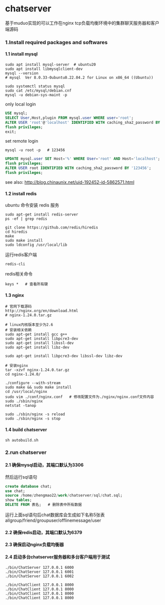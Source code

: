 # chatserver
基于muduo实现的可以工作在nginx tcp负载均衡环境中的集群聊天服务器和客户端源码 

### 1.Install required packages and softwares

#### 1.1 install mysql

```shell
sudo apt install mysql-server  # ubuntu20 
sudo apt install libmysqlclient-dev
mysql --version
# mysql  Ver 8.0.33-0ubuntu0.22.04.2 for Linux on x86_64 ((Ubuntu))
```

```shell
sudo systemctl status mysql
sudo cat /etc/mysql/debian.cnf 
mysql -u debian-sys-maint -p
```

only local login
```sql
USE mysql;
SELECT User,Host,plugin FROM mysql.user WHERE user='root';
ALTER USER 'root'@'localhost' IDENTIFIED WITH caching_sha2_password BY '123456'; 
flush privileges;
exit;
```

set remote login
```shell
mysql -u root -p   # 123456
```

```sql
UPDATE mysql.user SET Host='%' WHERE User='root' AND Host='localhost';
flush privileges;
ALTER USER root IDENTIFIED WITH caching_sha2_password BY '123456';
flush privileges;
```

see also:
http://blog.chinaunix.net/uid-192452-id-5862571.html



#### 1.2 install redis 


ubuntu 命令安装 redis 服务
```shell
sudo apt-get install redis-server
ps -ef | grep redis
```

```shell
git clone https://github.com/redis/hiredis
cd hiredis
make
sudo make install
sudo ldconfig /usr/local/lib
```

运行redis客户端
```shell
redis-cli
```

redis相关命令
```redis
keys *   # 查看所有键
```


#### 1.3 nginx


```shell
# 官网下载源码
http://nginx.org/en/download.html    
# nginx-1.24.0.tar.gz

# linux内核版本至少为2.6
# 安装相关依赖
sudo apt-get install gcc g++ 
sudo apt-get install libpcre3-dev
sudo apt-get install libssl-dev
sudo apt-get install libz-dev

sudo apt-get install libpcre3-dev libssl-dev libz-dev

# 安装nginx
tar -xzvf nginx-1.24.0.tar.gz
cd nginx-1.24.0/
```

```shell
./configure --with-stream
sudo make && sudo make install
cd /usr/local/nginx
sudo vim ./conf/nginx.conf   # 修改配置文件为./nginx/nginx.conf文件内容
sudo ./sbin/nginx
netstat -tanop
```

```shell
sudo ./sbin/nginx -s reload
sudo ./sbin/nginx -s stop
```


#### 1.4 build chatserver

```shell
sh autobuild.sh
```


### 2.run chatserver


#### 2.1 确保mysql启动，其端口默认为3306

然后运行sql语句

```sql
create database chat;
use chat;
source /home/zhengmao22/work/chatserver/sql/chat.sql;
show tables;  
DELETE FROM 表名;   # 删除表中所有数据
```

运行上面sql语句后chat数据库会生成如下名称5张表
allgroup/friend/groupuser/offlinemessage/user


#### 2.2 确保redis启动，其端口默认为6379
#### 2.3 确保启动nginx负载均衡器
#### 2.4 启动多台chatserver服务器和多台客户端用于测试


```shell
./bin/ChatServer 127.0.0.1 6000
./bin/ChatServer 127.0.0.1 6001
./bin/ChatServer 127.0.0.1 6002
```

```shell
./bin/ChatClient 127.0.0.1 8000
./bin/ChatClient 127.0.0.1 8000
./bin/ChatClient 127.0.0.1 8000
./bin/ChatClient 127.0.0.1 8000
```








